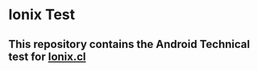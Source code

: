 # Ionix Test



## This repository contains the Android Technical test for [Ionix.cl](https://www.ionix.cl)
